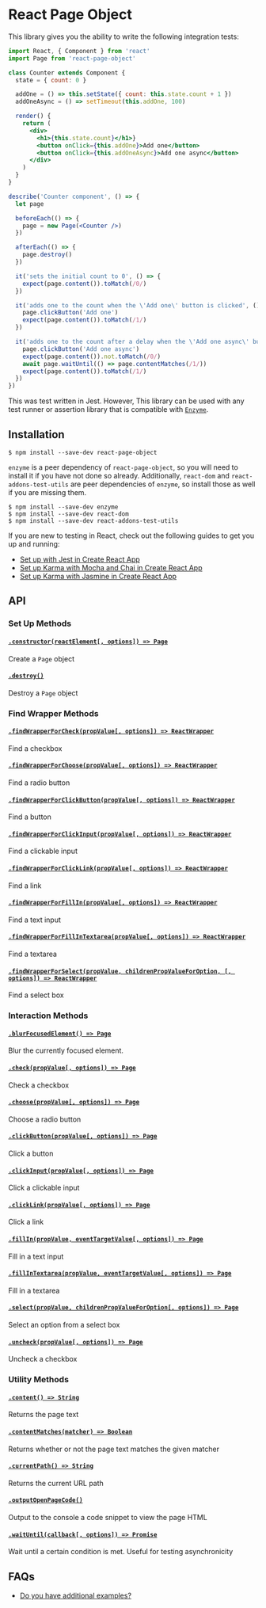 # React Page Object
This library gives you the ability to write the following integration tests:

```jsx
import React, { Component } from 'react'
import Page from 'react-page-object'

class Counter extends Component {
  state = { count: 0 }

  addOne = () => this.setState({ count: this.state.count + 1 })
  addOneAsync = () => setTimeout(this.addOne, 100)

  render() {
    return (
      <div>
        <h1>{this.state.count}</h1>}
        <button onClick={this.addOne}>Add one</button>
        <button onClick={this.addOneAsync}>Add one async</button>
      </div>
    )
  }
}

describe('Counter component', () => {
  let page

  beforeEach(() => {
    page = new Page(<Counter />)
  })

  afterEach(() => {
    page.destroy()
  })

  it('sets the initial count to 0', () => {
    expect(page.content()).toMatch(/0/)
  })

  it('adds one to the count when the \'Add one\' button is clicked', () => {
    page.clickButton('Add one')
    expect(page.content()).toMatch(/1/)
  })

  it('adds one to the count after a delay when the \'Add one async\' button is clicked', async () => {
    page.clickButton('Add one async')
    expect(page.content()).not.toMatch(/0/)
    await page.waitUntil(() => page.contentMatches(/1/))
    expect(page.content()).toMatch(/1/)
  })
})
```

This was test written in Jest. However, This library can be used with any test
runner or assertion library that is compatible with
[`Enzyme`](https://github.com/airbnb/enzyme).

## Installation

```
$ npm install --save-dev react-page-object
```

`enzyme` is a peer dependency of `react-page-object`, so you will need to
install it if you have not done so already. Additionally, `react-dom` and
`react-addons-test-utils` are peer dependencies of `enzyme`, so install those
as well if you are missing them.

```
$ npm install --save-dev enzyme
$ npm install --save-dev react-dom
$ npm install --save-dev react-addons-test-utils
```

If you are new to testing in React, check out the following guides to get you up and running:

* [Set up with Jest in Create React App](docs/faq/installation-jest.md)
* [Set up Karma with Mocha and Chai in Create React App](docs/faq/installation-karma-mocha-chai.md)
* [Set up Karma with Jasmine in Create React App](docs/faq/installation-karma-jasmine.md)

## API
### Set Up Methods
#### [`.constructor(reactElement[, options]) => Page`](docs/api/constructor.md)
Create a `Page` object

#### [`.destroy()`](docs/api/destroy.md)
Destroy a `Page` object

### Find Wrapper Methods
#### [`.findWrapperForCheck(propValue[, options]) => ReactWrapper`](docs/api/findWrapperForCheck.md)
Find a checkbox

#### [`.findWrapperForChoose(propValue[, options]) => ReactWrapper`](docs/api/findWrapperForChoose.md)
Find a radio button

#### [`.findWrapperForClickButton(propValue[, options]) => ReactWrapper`](docs/api/findWrapperForClickButton.md)
Find a button

#### [`.findWrapperForClickInput(propValue[, options]) => ReactWrapper`](docs/api/findWrapperForClickInput.md)
Find a clickable input

#### [`.findWrapperForClickLink(propValue[, options]) => ReactWrapper`](docs/api/findWrapperForClickLink.md)
Find a link

#### [`.findWrapperForFillIn(propValue[, options]) => ReactWrapper`](docs/api/findWrapperForFillIn.md)
Find a text input

#### [`.findWrapperForFillInTextarea(propValue[, options]) => ReactWrapper`](docs/api/findWrapperForFillInTextarea.md)
Find a textarea

#### [`.findWrapperForSelect(propValue, childrenPropValueForOption, [, options]) => ReactWrapper`](docs/api/findWrapperForSelect.md)
Find a select box

### Interaction Methods
#### [`.blurFocusedElement() => Page`](docs/api/blurFocusedElement.md)
Blur the currently focused element.

#### [`.check(propValue[, options]) => Page`](docs/api/check.md)
Check a checkbox

#### [`.choose(propValue[, options]) => Page`](docs/api/choose.md)
Choose a radio button

#### [`.clickButton(propValue[, options]) => Page`](docs/api/clickButton.md)
Click a button

#### [`.clickInput(propValue[, options]) => Page`](docs/api/clickInput.md)
Click a clickable input

#### [`.clickLink(propValue[, options]) => Page`](docs/api/clickLink.md)
Click a link

#### [`.fillIn(propValue, eventTargetValue[, options]) => Page`](docs/api/fillIn.md)
Fill in a text input

#### [`.fillInTextarea(propValue, eventTargetValue[, options]) => Page`](docs/api/fillInTextarea.md)
Fill in a textarea

#### [`.select(propValue, childrenPropValueForOption[, options]) => Page`](docs/api/select.md)
Select an option from a select box

#### [`.uncheck(propValue[, options]) => Page`](docs/api/uncheck.md)
Uncheck a checkbox

### Utility Methods
#### [`.content() => String`](docs/api/content.md)
Returns the page text

#### [`.contentMatches(matcher) => Boolean`](docs/api/contentMatches.md)
Returns whether or not the page text matches the given matcher

#### [`.currentPath() => String`](docs/api/currentPath.md)
Returns the current URL path

#### [`.outputOpenPageCode()`](docs/api/outputOpenPageCode.md)
Output to the console a code snippet to view the page HTML

#### [`.waitUntil(callback[, options]) => Promise`](docs/api/waitUntil.md)
Wait until a certain condition is met. Useful for testing asynchronicity

## FAQs
* [Do you have additional examples?](docs/faq/do-you-have-additional-examples.md)

